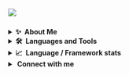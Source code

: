 ##  <img src="https://media.giphy.com/media/mGcNjsfWAjY5AEZNw6/giphy.gif" width="50">






<details>
  <summary><b>✨&nbsp;&nbsp;About&nbsp;Me</b></summary>
  <br/>
  
  ```javascript
const anna = {
  pronouns: "she" | "her",
  position: "Belarus",
  code: [C++, Python, Java],
  tools: [Tensorflow, Pytorch],
  
  challenge: "trying to survive"
}
```
  
</details> 


<details>
  <summary><b>🛠️&nbsp;&nbsp;Languages&nbsp;and&nbsp;Tools</b></summary>
  <br/>
<p align="left"> <a href="https://www.cprogramming.com/" target="_blank" rel="noreferrer"> <img src="https://raw.githubusercontent.com/devicons/devicon/master/icons/c/c-original.svg" alt="c" width="40" height="40"/> </a> <a href="https://www.w3schools.com/cpp/" target="_blank" rel="noreferrer"> <img src="https://raw.githubusercontent.com/devicons/devicon/master/icons/cplusplus/cplusplus-original.svg" alt="cplusplus" width="40" height="40"/> </a> <a href="https://www.java.com" target="_blank" rel="noreferrer"> <img src="https://raw.githubusercontent.com/devicons/devicon/master/icons/java/java-original.svg" alt="java" width="40" height="40"/> </a> <a href="https://www.python.org" target="_blank" rel="noreferrer"> <img src="https://raw.githubusercontent.com/devicons/devicon/master/icons/python/python-original.svg" alt="python" width="40" height="40"/>
  <a href="https://pytorch.org/" target="_blank" rel="noreferrer"> <img src="https://www.vectorlogo.zone/logos/pytorch/pytorch-icon.svg" alt="pytorch" width="40" height="40"/> </a> <a href="https://www.tensorflow.org" target="_blank" rel="noreferrer"> <img src="https://www.vectorlogo.zone/logos/tensorflow/tensorflow-icon.svg" alt="tensorflow" width="40" height="40"/> </a></a> </p>
  
<p align="left"> <a href="https://www.figma.com/" target="_blank" rel="noreferrer"> <img src="https://www.vectorlogo.zone/logos/figma/figma-icon.svg" alt="figma" width="40" height="40"/> </a> <a href="https://www.adobe.com/in/products/illustrator.html" target="_blank" rel="noreferrer"> <img src="https://www.vectorlogo.zone/logos/adobe_illustrator/adobe_illustrator-icon.svg" alt="illustrator" width="40" height="40"/> </a> <a href="https://www.photoshop.com/en" target="_blank" rel="noreferrer"> <img src="https://raw.githubusercontent.com/devicons/devicon/master/icons/photoshop/photoshop-line.svg" alt="photoshop" width="40" height="40"/> </a> </p>
 </details> 
 
 
 <details>
  <summary><b>📈&nbsp;&nbsp;Language&nbsp;/&nbsp;Framework stats</b></summary>
  <br/>
<p align="left">
</p>
<p>&nbsp;<img align="center" src="https://github-readme-stats.vercel.app/api?username=mirai8re&show_icons=true&locale=en" alt="mirai8re" /></p>
<p><img align="center" src="https://github-readme-streak-stats.herokuapp.com/?user=mirai8re&" alt="mirai8re" /></p>
  
  <p><img align="center" src="https://github-readme-stats.vercel.app/api/top-langs?username=mirai8re&show_icons=true&theme=dark&title_color=000000&text_color=000000&bg_color=f5e0ff&locale=en&layout=compact" alt="mirai8re" /></p>

  ![](https://komarev.com/ghpvc/?username=mirai8re&color=ff69b4)
  </details> 


<details>
  <summary><b>&nbsp;Connect with me&nbsp;</b></summary>
  <br/>
  
[<img src='https://cdn.jsdelivr.net/npm/simple-icons@3.0.1/icons/github.svg' alt='github' height='40' color=blue >](https://github.com/mirai8re)  [<img src='https://cdn.jsdelivr.net/npm/simple-icons@3.0.1/icons/telegram.svg' alt='telegram' height='40'>]()  

</details> 




